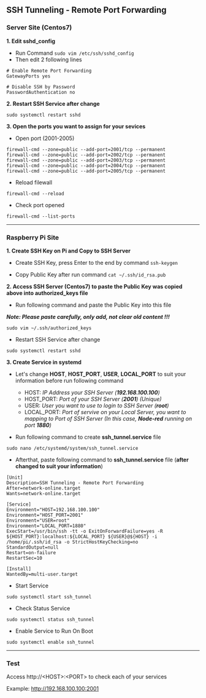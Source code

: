## SSH Tunneling - Remote Port Forwarding
### Server Site (Centos7)

**1. Edit sshd_config**
- Run Command `sudo vim /etc/ssh/sshd_config`
- Then edit 2 following lines
```
# Enable Remote Port Forwarding
GatewayPorts yes

# Disable SSH by Password
PasswordAuthentication no
```

**2. Restart SSH Service after change**
```
sudo systemctl restart sshd
```
**3. Open the ports you want to assign for your sevices**

- Open port (2001-2005)
```
firewall-cmd --zone=public --add-port=2001/tcp --permanent
firewall-cmd --zone=public --add-port=2002/tcp --permanent
firewall-cmd --zone=public --add-port=2003/tcp --permanent
firewall-cmd --zone=public --add-port=2004/tcp --permanent
firewall-cmd --zone=public --add-port=2005/tcp --permanent
```

- Reload filewall
```
firewall-cmd --reload
```

- Check port opened
```
firewall-cmd --list-ports
```

***
### Raspberry Pi Site

**1. Create SSH Key on Pi and Copy to SSH Server**

- Create SSH Key, press Enter to the end by command `ssh-keygen`

- Copy Public Key after run command `cat ~/.ssh/id_rsa.pub`

**2. Access SSH Server (Centos7) to paste the Public Key was copied above into authorized_keys file**

- Run following command and paste the Public Key into this file

***Note: Please paste carefully, only add, not clear old content !!!***
```
sudo vim ~/.ssh/authorized_keys
```
- Restart SSH Service after change
```
sudo systemctl restart sshd
```

**3. Create Service in systemd**
- Let's change **HOST**, **HOST_PORT**, **USER**, **LOCAL_PORT** to suit your information before run following command
  + HOST: _IP Address your SSH Server (**192.168.100.100**)_
  + HOST_PORT: _Port of your SSH Server (**2001**) (Unique)_
  + USER: _User you want to use to login to SSH Server (**root**)_
  + LOCAL_PORT: _Port of servive on your Local Server, you want to mapping to Port of SSH Server (In this case, **Node-red** running on port **1880**)_

- Run following command to create **ssh_tunnel.service** file
```
sudo nano /etc/systemd/system/ssh_tunnel.service
```
- Afterthat, paste following command to **ssh_tunnel.service** file (**after changed to suit your information**)
```
[Unit]
Description=SSH Tunneling - Remote Port Forwarding
After=network-online.target
Wants=network-online.target

[Service]
Environment="HOST=192.168.100.100"
Environment="HOST_PORT=2001"
Environment="USER=root"
Environment="LOCAL_PORT=1880"
ExecStart=/usr/bin/ssh -tt -o ExitOnForwardFailure=yes -R ${HOST_PORT}:localhost:${LOCAL_PORT} ${USER}@${HOST} -i /home/pi/.ssh/id_rsa -o StrictHostKeyChecking=no
StandardOutput=null
Restart=on-failure
RestartSec=10

[Install]
WantedBy=multi-user.target
```

- Start Service
```
sudo systemctl start ssh_tunnel
```

- Check Status Service
```
sudo systemctl status ssh_tunnel
```

- Enable Service to Run On Boot
```
sudo systemctl enable ssh_tunnel
```

***
### Test
Access http://\<HOST>:\<PORT> to check each of your services

Example: http://192.168.100.100:2001
